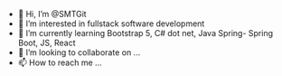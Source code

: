 - 👋 Hi, I’m @SMTGit
- 👀 I’m interested in fullstack software development
- 🌱 I’m currently learning Bootstrap 5, C# dot net, Java Spring- Spring Boot, JS, React
- 💞️ I’m looking to collaborate on ...
- 📫 How to reach me ...

<!---
SMTGit/SMTGit is a ✨ special ✨ repository because its `README.md` (this file) appears on your GitHub profile.
You can click the Preview link to take a look at your changes.
--->
